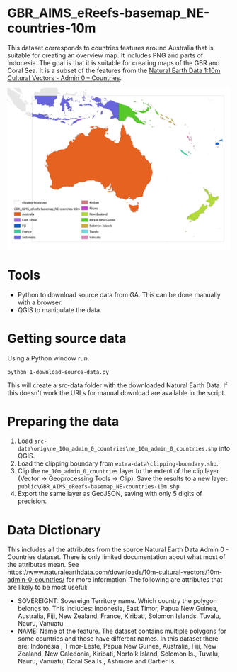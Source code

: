 # GBR_AIMS_eReefs-basemap_NE-countries-10m
This dataset corresponds to countries features around Australia that is suitable for creating an overview map. It includes PNG and parts of Indonesia. The goal is that it is suitable for creating maps of the GBR and Coral Sea. It is a subset of the features from the [Natural Earth Data 1:10m Cultural Vectors - Admin 0 – Countries](https://www.naturalearthdata.com/downloads/10m-cultural-vectors/).

![Map showing preview of GBR_AIMS_eReefs-basemap_NE-countries-10m dataset](public/Country-preview-map.jpeg)

# Tools
 - Python to download source data from GA. This can be done manually with a browser.
 - QGIS to manipulate the data.

# Getting source data
Using a Python window run.
```
python 1-download-source-data.py
```
This will create a src-data folder with the downloaded Natural Earth Data. If this doesn't work the URLs for manual download are available in the script.

# Preparing the data
1. Load `src-data\orig\ne_10m_admin_0_countries\ne_10m_admin_0_countries.shp` into QGIS.
2. Load the clipping boundary from `extra-data\clipping-boundary.shp`.
3. Clip the `ne_10m_admin_0_countries` layer to the extent of the clip layer (Vector -> Geoprocessing Tools -> Clip). Save the results to a new layer: `public\GBR_AIMS_eReefs-basemap_NE-countries-10m.shp`
4. Export the same layer as GeoJSON, saving with only 5 digits of precision.

# Data Dictionary
This includes all the attributes from the source Natural Earth Data Admin 0 - Countries dataset. There is only limited documentation about what most of the attributes mean. See https://www.naturalearthdata.com/downloads/10m-cultural-vectors/10m-admin-0-countries/ for more information. The following are attributes that are likely to be most useful:
- SOVEREIGNT: Sovereign Territory name. Which country the polygon belongs to. This includes: Indonesia, East Timor, Papua New Guinea, Australia, Fiji, New Zealand, France, Kiribati, Solomon Islands, Tuvalu, Nauru, Vanuatu
- NAME: Name of the feature. The dataset contains multiple polygons for some countries and these have different names. In this dataset there are: Indonesia , Timor-Leste, Papua New Guinea, Australia, Fiji, New Zealand, New Caledonia, Kiribati, Norfolk Island, Solomon Is., Tuvalu, Nauru, Vanuatu, Coral Sea Is., Ashmore and Cartier Is.
 
